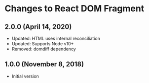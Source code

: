 # Changes to React DOM Fragment

## 2.0.0 (April 14, 2020)

- Updated: HTML uses internal reconciliation
- Updated: Supports Node v10+
- Removed: domdiff dependency

## 1.0.0 (November 8, 2018)

- Initial version
